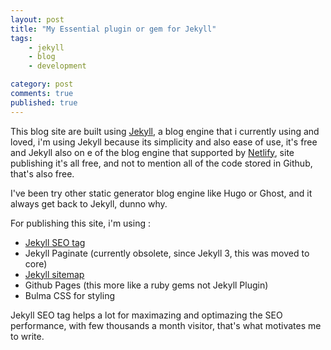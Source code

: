 ```yaml
---
layout: post
title: "My Essential plugin or gem for Jekyll"
tags: 
    - jekyll
    - blog
    - development

category: post
comments: true
published: true
---
```


This blog site are built using [Jekyll](https://jekyllrb.com/), a blog engine that i currently using and loved, i'm using Jekyll because its simplicity and also ease of use, it's free and Jekyll also on e of the blog engine that supported by [Netlify](https://netlify.com/), site publishing it's all free, and not to mention all of the code stored in Github, that's also free.

I've been try other static generator blog engine like Hugo or Ghost, and it always get back to Jekyll, dunno why.

For publishing this site, i'm using :  
- [Jekyll SEO tag](https://github.com/jekyll/jekyll-seo-tag/)
- Jekyll Paginate (currently obsolete, since Jekyll 3, this was moved to core)
- [Jekyll sitemap](https://github.com/jekyll/jekyll-sitemap)
- Github Pages (this more like a ruby gems not Jekyll Plugin)
- Bulma CSS for styling

Jekyll SEO tag helps a lot for maximazing and optimazing the SEO performance, with few thousands a month visitor, that's what motivates me to write.